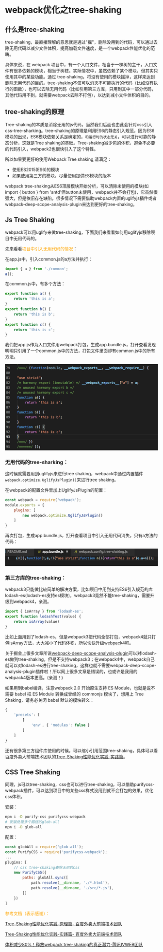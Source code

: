 # webpack优化之tree-shaking

## 什么是tree-shaking

tree-shaking，最直接理解的意思就是通过"摇"，删除没用到的代码，可以通过去除无用代码以减少文件体积，提高加载文件速度，是一个webpack性能优化的范畴。

具体来说，在 webpack 项目中，有一个入口文件，相当于一棵树的主干，入口文件有很多依赖的模块，相当于树枝。实际情况中，虽然依赖了某个模块，但其实只使用其中的某些功能。通过 tree-shaking，将没有使用的模块摇掉，这样来达到删除无用代码的目的。tree-shaking不仅可以消灭不可能执行的代码（比如没有执行的函数），也可以去除无用代码（比如引用第三方库，只用到其中一部分代码，其他代码用不到，就需要webpack去除不打包），以达到减小文件体积的目的。

## tree-shaking的原理

Tree-shaking的本质是消除无用的js代码，当然我们后面也由此会针对css引入css-tree-sharking。tree-shaking的原理是利用ES6的静态引入规范，因为ES6模块的出现，ES6模块依赖关系是确定的，`和运行时的状态无关`，可以进行可靠的静态分析，这就是Tree shaking的基础。Tree-shaking减少包的体积，避免不必要的代码引入，webpack2也很快引入了这个特性。

所以如果要更好的使用Webpack Tree shaking,请满足：

* 使用ES2015(ES6)的模块
* 如果使用第三方的模块，尽量使用提供ES模块的版本

webpack tree-shaking从ES6顶层模块开始分析，可以清除未使用的模块(如import { button } from 'antd'但button未使用，webpack并不会打包)，它虽然很强大，但是依旧存在缺陷，很多情况下需要借助webpack内置的uglifyjs插件或者webpack-deep-scope-analysis-plugin来达到更好的tree-shaking。

## Js Tree Shaking

webpack可以用uglify来做tree-shaking，下面我们来看看如何用uglifyjs移除项目中无用代码的。

先来看看<font color=#FFA500>项目中引入无用代码的情况</font>：

在app.js中，引入common.js的a方法并执行：

```js
import { a } from './common';
a();
```

在common.js中，有多个方法：

```js
export function a() {
    return 'this is a';
}
export function b() {
    return 'this is b';
}
export function c() {
    return 'this is c';
}
```
我们把app.js作为入口文件用webpack打包，生成app.bundle.js，打开查看发现明明只引用了一个common.js中的方法，打包文件里面却有common.js中的所有方法。

![](./imgs/tree-shaking01.png)

### 无用代码的tree-sharking：

这时候就需要用到uglifyjs来进行tree shaking，webpack中通过内置插件`webpack.optimize.UglifyJsPlugin()`来进行tree shaking。

在webpack的配置文件里加上UglifyJsPlugin的配置：

```js
const webpack = require('webpack');
module.exports = {
    plugins: [
        new webpack.optimize.UglifyJsPlugin()
    ]
}
```
再次打包，生成app.bundle.js，打开查看项目中引入无用代码消失，只有a方法的代码：

![](./imgs/tree-shaking02.png)

### 第三方库的tree-shaking：

webpack3只能做比较简单的解决方案，比如项目中用到支持ES6引入规范的库lodash-es(lodash-es支持es模块)，webpack3竟然不能tree-shaking，需要升级到webpack4，亲测。

```js
import { isArray } from 'lodash-es';
export function lodashTest(value) {
    return isArray(value)
}
```
比如上面用到了lodash-es，但是webpack3把代码全部打包，webpack4就只打包isArray方法，大大减小了代码体积，所以快快升级webpack4吧。

关于掘金上很多文章所说[webpack-deep-scope-analysis-plugin](https://github.com/vincentdchan/webpack-deep-scope-analysis-plugin)可以对lodash-es做到tree-shaking，但是不支持webpack3；在webpack4中，webpack自己就可以对lodash-es进行tree-shaking，这样也就不需要webpack-deep-scope-analysis-plugin插件啦！所以网上很多文章是错误的，也或许是我用的webpack4版本更高。(亲测！)

如果用到babel编译，注意webpack 2.0 开始原生支持 ES Module，也就是说不需要 babel 把 ES Module 转换成曾经的 commonjs 模块了，想用上 Tree Shaking，请务必关闭 babel 默认的模块转义：

```js
{
    'presets': [
        [
            'env', { 'modules': false }
        ]
    ]
}
```

还有很多第三方组件库使用的时候，可以缩小引用范围tree-shaking，具体可以看百度外卖大前端技术团队的[Tree-Shaking性能优化实践-实践篇](https://juejin.im/post/5a4dca1d518825128654fa78)。


## CSS Tree Shaking

同理，js可以tree-shaking，css也可以进行tree-shaking，可以借助purifycss-webpack插件，可以达到项目中的某些css样式没用到就不会打包的效果，优化css体积。

安装：

```bash
npm i -D purify-css purifycss-webpack
# 安装处理多个路径的glob-all
npm i -D glob-all
```

配置：

```js
const globAll = require('glob-all');
const PurifyCSS = require('purifycss-webpack');
...
plugins: [
    // css tree-shaking去除无用的css
    new PurifyCSS({
        paths: globAll.sync([
            path.resolve(__dirname, './*.html'),
            path.resolve(__dirname, './src/*.js'),
        ])
    })
]
```

<font color=#FFA500>参考文档（表示感谢）：</font>

[Tree-Shaking性能优化实践-原理篇-
百度外卖大前端技术团队](https://juejin.im/post/5a4dc842518825698e7279a9)

[Tree-Shaking性能优化实践-实践篇-
百度外卖大前端技术团队](https://juejin.im/post/5a4dca1d518825128654fa78)

[体积减少80%！释放webpack tree-shaking的真正潜力-腾讯IVWEB团队](https://juejin.im/post/5b8ce49df265da438151b468)